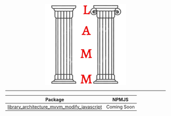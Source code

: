 <p align="center">
<img src="https://raw.githubusercontent.com/antonpichka/library_architecture_mvvm_modify/main/assets/logo_lamm.png" alt="Logo LAMM"/>
</p>

--- 

| Package                                                                                                               | NPMJS                                                                                                                                          |
|-----------------------------------------------------------------------------------------------------------------------|------------------------------------------------------------------------------------------------------------------------------------------------|
| [library_architecture_mvvm_modify_javascript](https://github.com/antonpichka/library_architecture_mvvm_modify_javascript/tree/main/library_architecture_mvvm_modify_javascript) | Coming Soon |
